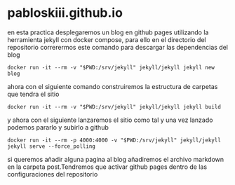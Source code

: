 # pabloskiii.github.io

en esta practica desplegaremos un blog en github pages utilizando la herramienta jekyll con docker compose, para ello en el directorio del repositorio correrermos este comando para descargar las dependencias del blog
```
docker run -it --rm -v "$PWD:/srv/jekyll" jekyll/jekyll jekyll new blog
```
ahora con el siguiente comando construiremos la estructura de carpetas que tendra el sitio 
```
docker run -it --rm -v "$PWD:/srv/jekyll" jekyll/jekyll jekyll build
```

y ahora con el siguiente lanzaremos el sitio como tal y una vez lanzado podemos pararlo y subirlo a github
```
docker run -it --rm -p 4000:4000 -v "$PWD:/srv/jekyll" jekyll/jekyll jekyll serve --force_polling
```

si queremos añadir alguna pagina al blog añadiremos el archivo markdown en la carpeta post.Tendremos que activar github pages dentro de las configuraciones del repositorio
